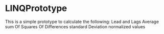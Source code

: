 # LINQPrototype
This is a simple prototype to  calculate the following: 
Lead and Lags
Average
sum Of Squares Of Differences
standard Deviation
normalized values
